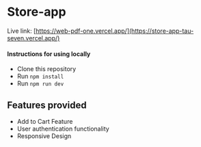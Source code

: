 # Store-app


Live link: [https://web-pdf-one.vercel.app/](https://store-app-tau-seven.vercel.app/)

#### Instructions for using locally


* Clone this repository
* Run `npm install` 
* Run `npm run dev`

 
 ## Features provided
 * Add to Cart Feature
 * User authentication functionality
 * Responsive Design
